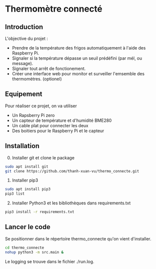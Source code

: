 # Thermomètre connecté
## Introduction
L'objective du projet : 
- Prendre de la température des frigos automatiquement à l'aide des Raspberry Pi.
- Signaler si la température dépasse un seuil prédéfini (par mél, ou message).
- Signaler tout arrêt de fonctionement.
- Créer une interface web pour monitor et surveiller l'emsemble des thermomètres. (optionel)

## Equipement
Pour réaliser ce projet, on va utiliser 
- Un Rapsberry Pi zero 
- Un capteur de température et d'humidité BME280
- Un cable plat pour connecter les deux 
- Des boitiers pour le Raspberry Pi et le capteur

## Installation
0. Installer git et clone le package
```bash
sudo apt install git
git clone https://github.com/thanh-xuan-vu/thermo_connecte.git
```
1. Installer pip3 
```bash
sudo apt install pip3
pip3 list
```
2. Installer Python3 et les bibliothèques dans requirements.txt
```bash
pip3 install -r requirements.txt
```
## Lancer le code 
Se positionner dans le répertoire thermo_connecte qu'on vient d'installer.
```bash
cd thermo_connecte
nohup python3 -m src.main &
```
Le logging se trouve dans le fichier ./run.log.

